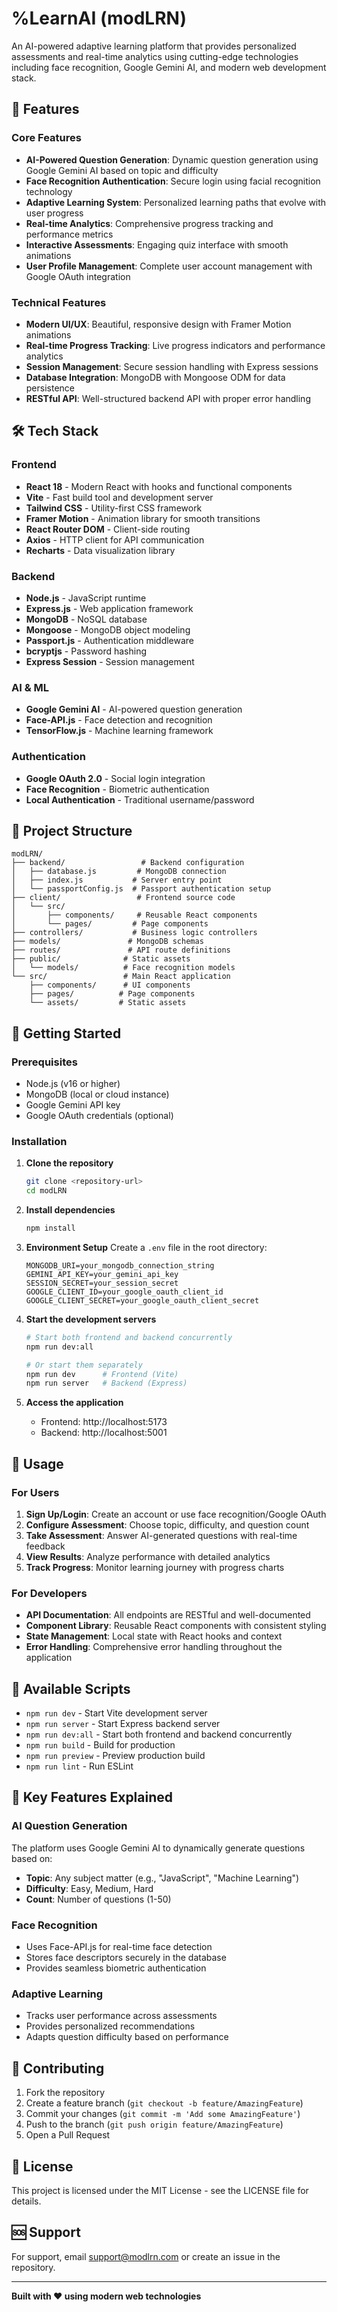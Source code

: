 # %LearnAI (modLRN)

An AI-powered adaptive learning platform that provides personalized assessments and real-time analytics using cutting-edge technologies including face recognition, Google Gemini AI, and modern web development stack.

## 🚀 Features

### Core Features
- **AI-Powered Question Generation**: Dynamic question generation using Google Gemini AI based on topic and difficulty
- **Face Recognition Authentication**: Secure login using facial recognition technology
- **Adaptive Learning System**: Personalized learning paths that evolve with user progress
- **Real-time Analytics**: Comprehensive progress tracking and performance metrics
- **Interactive Assessments**: Engaging quiz interface with smooth animations
- **User Profile Management**: Complete user account management with Google OAuth integration

### Technical Features
- **Modern UI/UX**: Beautiful, responsive design with Framer Motion animations
- **Real-time Progress Tracking**: Live progress indicators and performance analytics
- **Session Management**: Secure session handling with Express sessions
- **Database Integration**: MongoDB with Mongoose ODM for data persistence
- **RESTful API**: Well-structured backend API with proper error handling

## 🛠️ Tech Stack

### Frontend
- **React 18** - Modern React with hooks and functional components
- **Vite** - Fast build tool and development server
- **Tailwind CSS** - Utility-first CSS framework
- **Framer Motion** - Animation library for smooth transitions
- **React Router DOM** - Client-side routing
- **Axios** - HTTP client for API communication
- **Recharts** - Data visualization library

### Backend
- **Node.js** - JavaScript runtime
- **Express.js** - Web application framework
- **MongoDB** - NoSQL database
- **Mongoose** - MongoDB object modeling
- **Passport.js** - Authentication middleware
- **bcryptjs** - Password hashing
- **Express Session** - Session management

### AI & ML
- **Google Gemini AI** - AI-powered question generation
- **Face-API.js** - Face detection and recognition
- **TensorFlow.js** - Machine learning framework

### Authentication
- **Google OAuth 2.0** - Social login integration
- **Face Recognition** - Biometric authentication
- **Local Authentication** - Traditional username/password

## 📁 Project Structure

```
modLRN/
├── backend/                 # Backend configuration
│   ├── database.js         # MongoDB connection
│   ├── index.js           # Server entry point
│   └── passportConfig.js  # Passport authentication setup
├── client/                 # Frontend source code
│   └── src/
│       ├── components/     # Reusable React components
│       └── pages/         # Page components
├── controllers/           # Business logic controllers
├── models/               # MongoDB schemas
├── routes/               # API route definitions
├── public/              # Static assets
│   └── models/          # Face recognition models
└── src/                 # Main React application
    ├── components/      # UI components
    ├── pages/          # Page components
    └── assets/         # Static assets
```

## 🚀 Getting Started

### Prerequisites
- Node.js (v16 or higher)
- MongoDB (local or cloud instance)
- Google Gemini API key
- Google OAuth credentials (optional)

### Installation

1. **Clone the repository**
   ```bash
   git clone <repository-url>
   cd modLRN
   ```

2. **Install dependencies**
   ```bash
   npm install
   ```

3. **Environment Setup**
   Create a `.env` file in the root directory:
   ```env
   MONGODB_URI=your_mongodb_connection_string
   GEMINI_API_KEY=your_gemini_api_key
   SESSION_SECRET=your_session_secret
   GOOGLE_CLIENT_ID=your_google_oauth_client_id
   GOOGLE_CLIENT_SECRET=your_google_oauth_client_secret
   ```

4. **Start the development servers**
   ```bash
   # Start both frontend and backend concurrently
   npm run dev:all
   
   # Or start them separately
   npm run dev      # Frontend (Vite)
   npm run server   # Backend (Express)
   ```

5. **Access the application**
   - Frontend: http://localhost:5173
   - Backend: http://localhost:5001

## 📖 Usage

### For Users
1. **Sign Up/Login**: Create an account or use face recognition/Google OAuth
2. **Configure Assessment**: Choose topic, difficulty, and question count
3. **Take Assessment**: Answer AI-generated questions with real-time feedback
4. **View Results**: Analyze performance with detailed analytics
5. **Track Progress**: Monitor learning journey with progress charts

### For Developers
- **API Documentation**: All endpoints are RESTful and well-documented
- **Component Library**: Reusable React components with consistent styling
- **State Management**: Local state with React hooks and context
- **Error Handling**: Comprehensive error handling throughout the application

## 🔧 Available Scripts

- `npm run dev` - Start Vite development server
- `npm run server` - Start Express backend server
- `npm run dev:all` - Start both frontend and backend concurrently
- `npm run build` - Build for production
- `npm run preview` - Preview production build
- `npm run lint` - Run ESLint

## 🌟 Key Features Explained

### AI Question Generation
The platform uses Google Gemini AI to dynamically generate questions based on:
- **Topic**: Any subject matter (e.g., "JavaScript", "Machine Learning")
- **Difficulty**: Easy, Medium, Hard
- **Count**: Number of questions (1-50)

### Face Recognition
- Uses Face-API.js for real-time face detection
- Stores face descriptors securely in the database
- Provides seamless biometric authentication

### Adaptive Learning
- Tracks user performance across assessments
- Provides personalized recommendations
- Adapts question difficulty based on performance

## 🤝 Contributing

1. Fork the repository
2. Create a feature branch (`git checkout -b feature/AmazingFeature`)
3. Commit your changes (`git commit -m 'Add some AmazingFeature'`)
4. Push to the branch (`git push origin feature/AmazingFeature`)
5. Open a Pull Request

## 📝 License

This project is licensed under the MIT License - see the LICENSE file for details.

## 🆘 Support

For support, email support@modlrn.com or create an issue in the repository.

---

**Built with ❤️ using modern web technologies**
